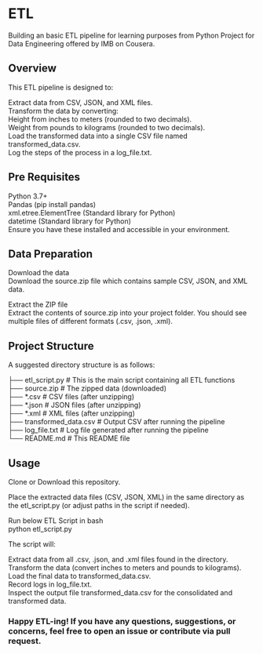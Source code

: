 # ETL
Building an basic ETL pipeline for learning purposes from Python Project for Data Engineering offered by IMB on Cousera.

## Overview  
This ETL pipeline is designed to:  

Extract data from CSV, JSON, and XML files.  
Transform the data by converting:  
  Height from inches to meters (rounded to two decimals).  
  Weight from pounds to kilograms (rounded to two decimals).  
Load the transformed data into a single CSV file named transformed_data.csv.  
Log the steps of the process in a log_file.txt.  

## Pre Requisites  
Python 3.7+  
Pandas (pip install pandas)  
xml.etree.ElementTree (Standard library for Python)  
datetime (Standard library for Python)  
Ensure you have these installed and accessible in your environment.  

## Data Preparation  
Download the data  
Download the source.zip file which contains sample CSV, JSON, and XML data.  

Extract the ZIP file  
Extract the contents of source.zip into your project folder. You should see multiple files of different formats (.csv, .json, .xml).  

## Project Structure  
A suggested directory structure is as follows:  

├── etl_script.py              # This is the main script containing all ETL functions  
├── source.zip                 # The zipped data (downloaded)  
├── *.csv                      # CSV files (after unzipping)  
├── *.json                     # JSON files (after unzipping)  
├── *.xml                      # XML files (after unzipping)  
├── transformed_data.csv       # Output CSV after running the pipeline  
├── log_file.txt               # Log file generated after running the pipeline  
└── README.md                  # This README file  

## Usage  

Clone or Download this repository.  

Place the extracted data files (CSV, JSON, XML) in the same directory as the etl_script.py (or adjust paths in the script if needed).  

Run below ETL Script in bash  
python etl_script.py

The script will:  

Extract data from all .csv, .json, and .xml files found in the directory.  
Transform the data (convert inches to meters and pounds to kilograms).  
Load the final data to transformed_data.csv.  
Record logs in log_file.txt.  
Inspect the output file transformed_data.csv for the consolidated and transformed data.  


### Happy ETL-ing! If you have any questions, suggestions, or concerns, feel free to open an issue or contribute via pull request.






